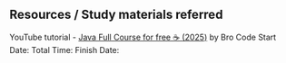 

## Resources / Study materials referred

YouTube tutorial - [Java Full Course for free ☕ (2025)](https://www.youtube.com/watch?v=xTtL8E4LzTQ) by Bro Code
	Start Date: 
	Total Time: 
	Finish Date: